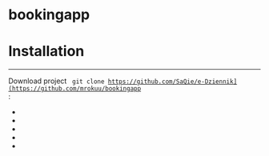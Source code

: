 # bookingapp


#  Installation

_____
Download project <code> git clone https://github.com/SaQie/e-Dziennik](https://github.com/mrokuu/bookingapp </code>:

* 
* 
* 
* 
* 
